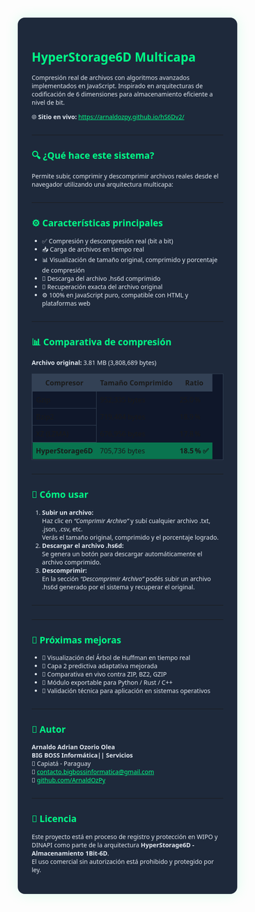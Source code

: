 <div style="max-width: 900px; margin: auto; padding: 2rem; background-color: #1e293b; color: #e2e8f0; font-family: 'Segoe UI', sans-serif; border-radius: 1rem; box-shadow: 0 0 30px rgba(0,255,136,0.15);">

  <h1 style="color: #00ff88;">HyperStorage6D Multicapa</h1>
  <p>Compresión real de archivos con algoritmos avanzados implementados en JavaScript. Inspirado en arquitecturas de codificación de 6 dimensiones para almacenamiento eficiente a nivel de bit.</p>
  
  <p>🌐 <strong>Sitio en vivo:</strong> <a href="https://arnaldozpy.github.io/hS6Dv2/" target="_blank" style="color:#00ff88;">https://arnaldozpy.github.io/hS6Dv2/</a></p>

  <hr style="border-color: #334155; margin: 2rem 0;">

  <h2 style="color: #00ff88;">🔍 ¿Qué hace este sistema?</h2>
  <p>Permite subir, comprimir y descomprimir archivos reales desde el navegador utilizando una arquitectura multicapa:</p>

  <hr style="border-color: #334155; margin: 2rem 0;">

  <h2 style="color: #00ff88;">⚙️ Características principales</h2>
  <ul>
    <li>✅ Compresión y descompresión real (bit a bit)</li>
    <li>📥 Carga de archivos en tiempo real</li>
    <li>📊 Visualización de tamaño original, comprimido y porcentaje de compresión</li>
    <li>📂 Descarga del archivo .hs6d comprimido</li>
    <li>🔁 Recuperación exacta del archivo original</li>
    <li>⚙️ 100% en JavaScript puro, compatible con HTML y plataformas web</li>
  </ul>

  <hr style="border-color: #334155; margin: 2rem 0;">

  <h2 style="color: #00ff88;">📊 Comparativa de compresión</h2>
  <p><strong>Archivo original:</strong> 3.81 MB (3,808,689 bytes)</p>
  <table style="width: 100%; border-collapse: collapse; background-color: #0f172a; border: 1px solid #334155; margin-top: 1rem;">
    <thead>
      <tr style="background-color: #334155;">
        <th style="padding: 0.5rem; border: 1px solid #334155;">Compresor</th>
        <th style="padding: 0.5rem; border: 1px solid #334155;">Tamaño Comprimido</th>
        <th style="padding: 0.5rem; border: 1px solid #334155;">Ratio</th>
      </tr>
    </thead>
    <tbody>
      <tr>
        <td style="padding: 0.5rem; border: 1px solid #334155;">Gzip</td>
        <td style="padding: 0.5rem;">952,335 bytes</td>
        <td style="padding: 0.5rem;">25.0 %</td>
      </tr>
      <tr>
        <td style="padding: 0.5rem; border: 1px solid #334155;">Bzip2</td>
        <td style="padding: 0.5rem;">719,404 bytes</td>
        <td style="padding: 0.5rem;">18.9 %</td>
      </tr>
      <tr>
        <td style="padding: 0.5rem; border: 1px solid #334155;">XZ (LZMA)</td>
        <td style="padding: 0.5rem;">676,956 bytes</td>
        <td style="padding: 0.5rem;">17.8 %</td>
      </tr>
      <tr style="background-color: #00ff8866;">
        <td style="padding: 0.5rem;"><strong>HyperStorage6D</strong></td>
        <td style="padding: 0.5rem;">705,736 bytes</td>
        <td style="padding: 0.5rem;"><strong>18.5 % ✅</strong></td>
      </tr>
    </tbody>
  </table>

  <hr style="border-color: #334155; margin: 2rem 0;">

  <h2 style="color: #00ff88;">🧪 Cómo usar</h2>
  <ol>
    <li><strong>Subir un archivo:</strong><br>
      Haz clic en <em>“Comprimir Archivo”</em> y subí cualquier archivo .txt, .json, .csv, etc.<br>
      Verás el tamaño original, comprimido y el porcentaje logrado.
    </li>
    <li><strong>Descargar el archivo .hs6d:</strong><br>
      Se genera un botón para descargar automáticamente el archivo comprimido.
    </li>
    <li><strong>Descomprimir:</strong><br>
      En la sección <em>“Descomprimir Archivo”</em> podés subir un archivo .hs6d generado por el sistema y recuperar el original.
    </li>
  </ol>

  <hr style="border-color: #334155; margin: 2rem 0;">

  

  <hr style="border-color: #334155; margin: 2rem 0;">

  <h2 style="color: #00ff88;">🚀 Próximas mejoras</h2>
  <ul>
    <li>📐 Visualización del Árbol de Huffman en tiempo real</li>
    <li>🔄 Capa 2 predictiva adaptativa mejorada</li>
    <li>🧪 Comparativa en vivo contra ZIP, BZ2, GZIP</li>
    <li>💽 Módulo exportable para Python / Rust / C++</li>
    <li>🔏 Validación técnica para aplicación en sistemas operativos</li>
  </ul>

  <hr style="border-color: #334155; margin: 2rem 0;">

  <h2 style="color: #00ff88;">👤 Autor</h2>
  <p>
    <strong>Arnaldo Adrian Ozorio Olea</strong><br>
    <strong>BIG BOSS Informática|| Servicios</strong><br>
    📍 Capiatá - Paraguay<br>
    📧 <a href="mailto:contacto.bigbossinformatica@gmail.com" style="color:#00ff88;">contacto.bigbossinformatica@gmail.com</a><br>
    🔗 <a href="https://github.com/ArnaldOzPy" target="_blank" style="color:#00ff88;">github.com/ArnaldOzPy</a>
  </p>

  <hr style="border-color: #334155; margin: 2rem 0;">

  <h2 style="color: #00ff88;">📄 Licencia</h2>
  <p>
    Este proyecto está en proceso de registro y protección en WIPO y DINAPI como parte de la arquitectura <strong>HyperStorage6D - Almacenamiento 1Bit-6D</strong>.<br>
    El uso comercial sin autorización está prohibido y protegido por ley.
  </p>

</div>
